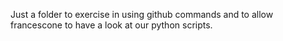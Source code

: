 Just a folder to exercise in using github commands and to allow francescone to have a look at our python scripts.
